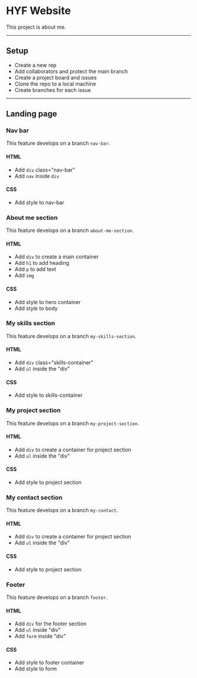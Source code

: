 # HYF Website

<!-- describe your project -->

This project is about me.

---

## Setup

- Create a new rep
- Add collaborators and protect the main branch
- Create a project board and issues
- Clone the repo to a local machine
- Create branches for each issue

---

## Landing page

### Nav bar

This feature develops on a branch `nav-bar`.

#### HTML

- Add `div` class="nav-bar"
- Add `nav` inside `div`

#### CSS

- Add style to nav-bar

### About me section

This feature develops on a branch `about-me-section`.

#### HTML

- Add `div` to create a main container
- Add `h1` to add heading
- Add `p` to add text
- Add `img`

#### CSS

- Add style to hero container
- Add style to body

### My skills section

This feature develops on a branch `my-skills-section`.

#### HTML

- Add `div` class="skills-container"
- Add `ul` inside the "div"

#### CSS

- Add style to skills-container

### My project section

This feature develops on a branch `my-project-section`.

#### HTML

- Add `div` to create a container for project section
- Add `ul` inside the "div"

#### CSS

- Add style to project section

### My contact section

This feature develops on a branch `my-contact`.

#### HTML

- Add `div` to create a container for project section
- Add `ul` inside the "div"

#### CSS

- Add style to project section

### Footer

This feature develops on a branch `footer`.

#### HTML

- Add `div` for the footer section
- Add `ul` inside "div"
- Add `form` inside "div"

#### CSS

- Add style to footer container
- Add style to form
